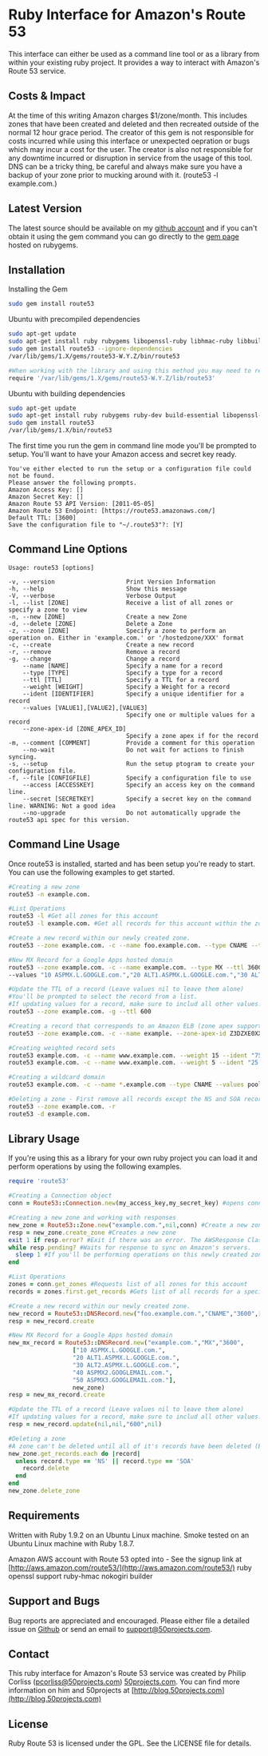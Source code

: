 Ruby Interface for Amazon's Route 53
====================================

This interface can either be used as a command line tool or as a library from within your existing ruby project. It provides a way to interact with Amazon's Route 53 service.

Costs & Impact
--------------

At the time of this writing Amazon charges $1/zone/month. This includes zones that have been created and deleted and then recreated outside of the normal 12 hour grace period. The creator of this gem is not responsible for costs incurred while using this interface or unexpected oepration or bugs which may incur a cost for the user. The creator is also not responsible for any downtime incurred or disruption in service from the usage of this tool. DNS can be a tricky thing, be careful and always make sure you have a backup of your zone prior to mucking around with it. (route53 -l example.com.)

Latest Version
--------------

The latest source should be available on my [github account](https://github.com/pcorliss/ruby_route_53) and if you can't obtain it using the gem command you can go directly to the [gem page](https://rubygems.org/gems/route53) hosted on rubygems.

Installation
------------

Installing the Gem

```bash
sudo gem install route53
```

Ubuntu with precompiled dependencies

```bash
sudo apt-get update
sudo apt-get install ruby rubygems libopenssl-ruby libhmac-ruby libbuilder-ruby libhpricot-ruby
sudo gem install route53 --ignore-dependencies
/var/lib/gems/1.X/gems/route53-W.Y.Z/bin/route53

#When working with the library and using this method you may need to require the library manually
require '/var/lib/gems/1.X/gems/route53-W.Y.Z/lib/route53'
```
    
Ubuntu with building dependencies

```bash
sudo apt-get update
sudo apt-get install ruby rubygems ruby-dev build-essential libopenssl-ruby
sudo gem install route53
/var/lib/gems/1.X/bin/route53
```
    
The first time you run the gem in command line mode you'll be prompted to setup. You'll want to have your Amazon access and secret key ready.

    You've either elected to run the setup or a configuration file could not be found.
    Please answer the following prompts.
    Amazon Access Key: []
    Amazon Secret Key: []
    Amazon Route 53 API Version: [2011-05-05]
    Amazon Route 53 Endpoint: [https://route53.amazonaws.com/]
    Default TTL: [3600]
    Save the configuration file to "~/.route53"?: [Y]

Command Line Options
--------------------

    Usage: route53 [options]
    
    -v, --version                    Print Version Information
    -h, --help                       Show this message
    -V, --verbose                    Verbose Output
    -l, --list [ZONE]                Receive a list of all zones or specify a zone to view
    -n, --new [ZONE]                 Create a new Zone
    -d, --delete [ZONE]              Delete a Zone
    -z, --zone [ZONE]                Specify a zone to perform an operation on. Either in 'example.com.' or '/hostedzone/XXX' format
    -c, --create                     Create a new record
    -r, --remove                     Remove a record
    -g, --change                     Change a record
        --name [NAME]                Specify a name for a record
        --type [TYPE]                Specify a type for a record
        --ttl [TTL]                  Specify a TTL for a record
        --weight [WEIGHT]            Specify a Weight for a record
        --ident [IDENTIFIER]         Specify a unique identifier for a record
        --values [VALUE1],[VALUE2],[VALUE3]
                                     Specify one or multiple values for a record
        --zone-apex-id [ZONE_APEX_ID]
                                     Specify a zone apex if for the record
    -m, --comment [COMMENT]          Provide a comment for this operation
        --no-wait                    Do not wait for actions to finish syncing.
    -s, --setup                      Run the setup ptogram to create your configuration file.
    -f, --file [CONFIGFILE]          Specify a configuration file to use
        --access [ACCESSKEY]         Specify an access key on the command line.
        --secret [SECRETKEY]         Specify a secret key on the command line. WARNING: Not a good idea
        --no-upgrade                 Do not automatically upgrade the route53 api spec for this version.

Command Line Usage
------------------

Once route53 is installed, started and has been setup you're ready to start. You can use the following examples to get started.

```bash
#Creating a new zone
route53 -n example.com.

#List Operations
route53 -l #Get all zones for this account
route53 -l example.com. #Get all records for this account within the zone example.com.

#Create a new record within our newly created zone.
route53 --zone example.com. -c --name foo.example.com. --type CNAME --ttl 3600 --values example.com.

#New MX Record for a Google Apps hosted domain
route53 --zone example.com. -c --name example.com. --type MX --ttl 3600 \
--values "10 ASPMX.L.GOOGLE.com.","20 ALT1.ASPMX.L.GOOGLE.com.","30 ALT2.ASPMX.L.GOOGLE.com.","40 ASPMX2.GOOGLEMAIL.com.","50 ASPMX3.GOOGLEMAIL.com."

#Update the TTL of a record (Leave values nil to leave them alone)
#You'll be prompted to select the record from a list.
#If updating values for a record, make sure to includ all other values. Otherwise they will be dropped
route53 --zone example.com. -g --ttl 600

#Creating a record that corresponds to an Amazon ELB (zone apex support)
route53 --zone example.com. -c --name example. --zone-apex-id Z3DZXE0XXXXXXX --type A --values my-load-balancer-XXXXXXX.us-east-1.elb.amazonaws.com

#Creating weighted record sets
route53 example.com. -c --name www.example.com. --weight 15 --ident "75 percent of traffic to pool1" --type CNAME --values pool1.example.com.
route53 example.com. -c --name www.example.com. --weight 5 --ident "25 percent of traffic to pool2" --type CNAME --values pool2.example.com.

#Creating a wildcard domain
route53 example.com. -c --name *.example.com --type CNAME --values pool1.example.com.

#Deleting a zone - First remove all records except the NS and SOA record. Then delete the zone.
route53 --zone example.com. -r
route53 -d example.com.
```    

Library Usage
-------------

If you're using this as a library for your own ruby project you can load it and perform operations by using the following examples.

```ruby
require 'route53'

#Creating a Connection object
conn = Route53::Connection.new(my_access_key,my_secret_key) #opens connection

#Creating a new zone and working with responses
new_zone = Route53::Zone.new("example.com.",nil,conn) #Create a new zone "example.com."
resp = new_zone.create_zone #Creates a new zone
exit 1 if resp.error? #Exit if there was an error. The AWSResponse Class automatically prints out error messages to STDERR.
while resp.pending? #Waits for response to sync on Amazon's servers.
  sleep 1 #If you'll be performing operations on this newly created zone you'll probably want to wait.
end

#List Operations
zones = conn.get_zones #Requests list of all zones for this account
records = zones.first.get_records #Gets list of all records for a specific zone

#Create a new record within our newly created zone.
new_record = Route53::DNSRecord.new("foo.example.com.","CNAME","3600",["example.com."],new_zone)
resp = new_record.create 

#New MX Record for a Google Apps hosted domain
new_mx_record = Route53::DNSRecord.new("example.com.","MX","3600",
                  ["10 ASPMX.L.GOOGLE.com.",
                  "20 ALT1.ASPMX.L.GOOGLE.com.",
                  "30 ALT2.ASPMX.L.GOOGLE.com.",
                  "40 ASPMX2.GOOGLEMAIL.com.",
                  "50 ASPMX3.GOOGLEMAIL.com."],
                  new_zone)
resp = new_mx_record.create

#Update the TTL of a record (Leave values nil to leave them alone)
#If updating values for a record, make sure to includ all other values. Otherwise they will be dropped
resp = new_record.update(nil,nil,"600",nil)

#Deleting a zone
#A zone can't be deleted until all of it's records have been deleted (Except for 1 NS record and 1 SOA record)
new_zone.get_records.each do |record|
  unless record.type == 'NS' || record.type == 'SOA'
    record.delete
  end
end
new_zone.delete_zone
```

Requirements
------------

Written with Ruby 1.9.2 on an Ubuntu Linux machine. Smoke tested on an Ubuntu Linux machine with Ruby 1.8.7.

Amazon AWS account with Route 53 opted into - See the signup link at [http://aws.amazon.com/route53/](http://aws.amazon.com/route53/)
ruby openssl support
ruby-hmac
nokogiri
builder

Support and Bugs
----------------

Bug reports are appreciated and encouraged. Please either file a detailed issue on [Github](https://github.com/pcorliss/ruby_route_53/issues) or send an email to support@50projects.com.

Contact
-------

This ruby interface for Amazon's Route 53 service was created by Philip Corliss (pcorliss@50projects.com) [50projects.com](http://50projects.com). You can find more information on him and 50projects at [http://blog.50projects.com](http://blog.50projects.com)

License
-------

Ruby Route 53 is licensed under the GPL. See the LICENSE file for details.
